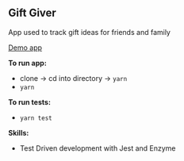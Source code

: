 ## Gift Giver 

App used to track gift ideas for friends and family

 [Demo app](https://pages.github.homedepot.com/LXC3DEF/gift-giver-tdd/)

**To run app:**
- clone -> cd into directory -> `yarn`
- `yarn`

**To run tests:**
- `yarn test`

**Skills:**
 - Test Driven development with Jest and Enzyme
